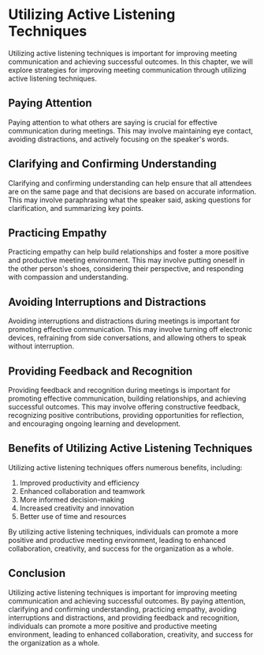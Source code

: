 Utilizing Active Listening Techniques
=================================================================================

Utilizing active listening techniques is important for improving meeting communication and achieving successful outcomes. In this chapter, we will explore strategies for improving meeting communication through utilizing active listening techniques.

Paying Attention
----------------

Paying attention to what others are saying is crucial for effective communication during meetings. This may involve maintaining eye contact, avoiding distractions, and actively focusing on the speaker's words.

Clarifying and Confirming Understanding
---------------------------------------

Clarifying and confirming understanding can help ensure that all attendees are on the same page and that decisions are based on accurate information. This may involve paraphrasing what the speaker said, asking questions for clarification, and summarizing key points.

Practicing Empathy
------------------

Practicing empathy can help build relationships and foster a more positive and productive meeting environment. This may involve putting oneself in the other person's shoes, considering their perspective, and responding with compassion and understanding.

Avoiding Interruptions and Distractions
---------------------------------------

Avoiding interruptions and distractions during meetings is important for promoting effective communication. This may involve turning off electronic devices, refraining from side conversations, and allowing others to speak without interruption.

Providing Feedback and Recognition
----------------------------------

Providing feedback and recognition during meetings is important for promoting effective communication, building relationships, and achieving successful outcomes. This may involve offering constructive feedback, recognizing positive contributions, providing opportunities for reflection, and encouraging ongoing learning and development.

Benefits of Utilizing Active Listening Techniques
-------------------------------------------------

Utilizing active listening techniques offers numerous benefits, including:

1. Improved productivity and efficiency
2. Enhanced collaboration and teamwork
3. More informed decision-making
4. Increased creativity and innovation
5. Better use of time and resources

By utilizing active listening techniques, individuals can promote a more positive and productive meeting environment, leading to enhanced collaboration, creativity, and success for the organization as a whole.

Conclusion
----------

Utilizing active listening techniques is important for improving meeting communication and achieving successful outcomes. By paying attention, clarifying and confirming understanding, practicing empathy, avoiding interruptions and distractions, and providing feedback and recognition, individuals can promote a more positive and productive meeting environment, leading to enhanced collaboration, creativity, and success for the organization as a whole.
